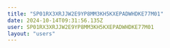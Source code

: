 ```yaml
---
title: "SP01RX3XRJJW2E9YP8MM3KH5KXEPADWHDKE77M01"
date: 2024-10-14T09:31:56.135Z
user: SP01RX3XRJJW2E9YP8MM3KH5KXEPADWHDKE77M01
layout: "users"
---
```

    